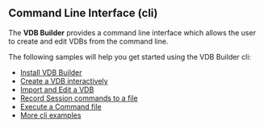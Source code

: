 ## Command Line Interface (cli)

The __VDB Builder__ provides a command line interface which allows the user to create and edit VDBs from the command line.

The following samples will help you get started using the VDB Builder cli:

- [Install VDB Builder](install-cli.md)
- [Create a VDB interactively](create-vdb.md)
- [Import and Edit a VDB](import-edit-vdb.md)
- [Record Session commands to a file](record-cli-session.md)
- [Execute a Command file](execute-command-script.md)
- [More cli examples](cli/more-examples.md)

